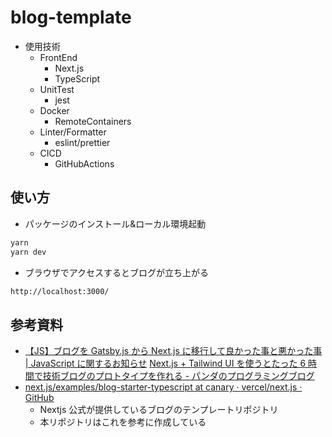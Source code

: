 # blog-template

- 使用技術
  - FrontEnd
    - Next.js
    - TypeScript
  - UnitTest
    - jest
  - Docker
    - RemoteContainers
  - Linter/Formatter
    - eslint/prettier
  - CICD
    - GitHubActions

## 使い方

- パッケージのインストール&ローカル環境起動

```bash
yarn
yarn dev
```

- ブラウザでアクセスするとブログが立ち上がる

```bash
http://localhost:3000/
```

## 参考資料

- [【JS】ブログを Gatsby.js から Next.js に移行して良かった事と悪かった事 | JavaScript に関するお知らせ](https://jsnotice.com/posts/2021-01-24/#%E6%99%82%E9%96%93%E3%81%8C%E8%B6%85%E3%81%8B%E3%81%8B%E3%81%A3%E3%81%9F)
  [Next.js + Tailwind UI を使うとたった 6 時間で技術ブログのプロトタイプを作れる - パンダのプログラミングブログ](https://panda-program.com/posts/from-gatsby-to-nextjs)
- [next.js/examples/blog-starter-typescript at canary · vercel/next.js · GitHub](https://github.com/vercel/next.js/tree/canary/examples/blog-starter-typescript)
  - Nextjs 公式が提供しているブログのテンプレートリポジトリ
  - 本リポジトリはこれを参考に作成している
